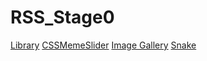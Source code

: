 # RSS_Stage0
[Library](https://anton-khm.github.io/RSS_Stage0/library/)
[CSSMemeSlider](https://anton-khm.github.io/cssMemeSlider/)
[Image Gallery](https://anton-khm.github.io/RSS_Stage0/image-galery/)
[Snake](https://anton-khm.github.io/RSS_Stage0/random-game/)

